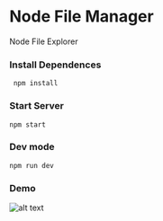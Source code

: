 # Node File Manager
Node File Explorer
### Install Dependences 
``` npm install```
### Start Server
```npm start```
### Dev mode
```npm run dev```
### Demo
![alt text](https://user-images.githubusercontent.com/16520789/70979575-ddd4f500-20d7-11ea-8fb2-cac15e3bc730.png "Node File Explorer")

